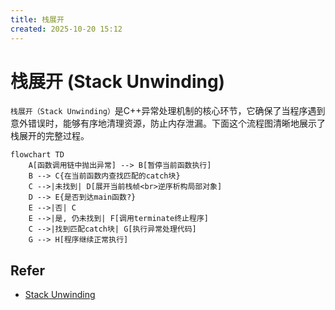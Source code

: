 ```yaml
---
title: 栈展开
created: 2025-10-20 15:12
---
```

<!-- markdownlint-disable MD025 -->

# 栈展开 (Stack Unwinding)

`栈展开（Stack Unwinding）`是C++异常处理机制的核心环节，它确保了当程序遇到意外错误时，能够有序地清理资源，防止内存泄漏。下面这个流程图清晰地展示了栈展开的完整过程。

```mermaid
flowchart TD
    A[函数调用链中抛出异常] --> B[暂停当前函数执行]
    B --> C{在当前函数内查找匹配的catch块}
    C -->|未找到| D[展开当前栈帧<br>逆序析构局部对象]
    D --> E{是否到达main函数?}
    E -->|否| C
    E -->|是, 仍未找到| F[调用terminate终止程序]
    C -->|找到匹配catch块| G[执行异常处理代码]
    G --> H[程序继续正常执行]
```

## Refer

- [Stack Unwinding](https://www.bogotobogo.com/cplusplus/stackunwinding.php)
